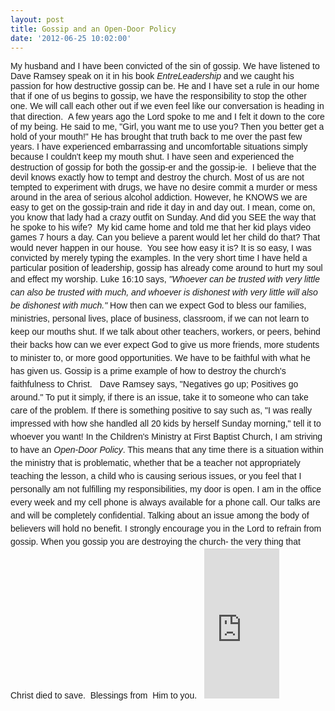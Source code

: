 ```yaml
---
layout: post
title: Gossip and an Open-Door Policy
date: '2012-06-25 10:02:00'
---
```


<span style="font-family: Arial, Helvetica, sans-serif;">My husband and I have been convicted of the sin of gossip. We have listened to Dave Ramsey speak on it in his book <em>EntreLeadership</em> and we caught his passion for how destructive gossip can be. He and I have set a rule in our home that if one of us begins to gossip, we have the responsibility to stop the other one. We will call each other out if we even feel like our conversation is heading in that direction. </span>
<span style="font-family: Arial, Helvetica, sans-serif;">
</span>
<span style="font-family: Arial, Helvetica, sans-serif;">A few years ago the Lord spoke to me and I felt it down to the core of my being. He said to me, "Girl, you want me to use you? Then you better get a hold of your mouth!" He has brought that truth back to me over the past few years. I have experienced embarrassing and uncomfortable situations simply because I couldn't keep my mouth shut. I have seen and experienced the destruction of gossip for both the gossip-er and the gossip-ie. </span>
<span style="font-family: Arial, Helvetica, sans-serif;">
</span>
<span style="font-family: Arial, Helvetica, sans-serif;">I believe that the devil knows exactly how to tempt and destroy the church. Most of us are not tempted to experiment with drugs, we have no desire commit a murder or mess around in the area of serious alcohol addiction. However, he KNOWS we are easy to get on the gossip-train and ride it day in and day out. I mean, come on, you know that lady had a crazy outfit on Sunday. And did you SEE the way that he spoke to his wife?  My kid came home and told me that her kid plays video games 7 hours a day. Can you believe a parent would let her child do that? That would never happen in our house. </span>
<span style="font-family: Arial, Helvetica, sans-serif;">
</span>
<span style="font-family: Arial, Helvetica, sans-serif;">You see how easy it is? It is so easy, I was convicted by merely typing the examples. In the very short time I have held a particular position of leadership, gossip has already come around to hurt my soul and effect my worship. Luke 16:10 says, <span style="line-height: 21px; text-align: justify;"><em>"Whoever can be trusted with very little can also be trusted with much, and whoever is dishonest with very little will also be dishonest with much."</em> How then can we expect God to bless our families, ministries, personal lives, place of business, classroom, if we can not learn to keep our mouths shut. If we talk about other teachers, workers, or peers, behind their backs how can we ever expect God to give us more friends, more students to minister to, or more good opportunities. We have to be faithful with what he has given us. Gossip is a prime example of how to destroy the church's faithfulness to Christ. </span></span>
<span style="line-height: 21px; text-align: justify;"><span style="font-family: Arial, Helvetica, sans-serif;">
</span></span>
<span style="font-family: Arial, Helvetica, sans-serif;"><span style="line-height: 21px; text-align: justify;"> Dave Ramsey says, "Negatives go up; Positives go around." To put it simply, if there is an issue, take it to someone who can take care of the problem. If there is something positive to say such as, "I was really impressed with how she handled all 20 kids by herself Sunday morning," tell it to whoever you want! </span><span style="line-height: 21px; text-align: justify;">In the Children's Ministry at First Baptist Church, I am striving to have an<em> Open-Door Policy</em>. This means that any time there is a situation within the ministry that is problematic, whether that be a teacher not appropriately teaching the lesson, a child who is causing serious issues, or you feel that I personally am not fulfilling my responsibilities, my door is open. I am in the office every week and my cell phone is always available for a phone call. Our talks are and will be completely confidential. Talking about an issue among the body of believers will hold no b</span></span><span style="font-family: Arial, Helvetica, sans-serif; line-height: 21px; text-align: justify;">enefit. I strongly encourage you in the Lord to refrain from gossip. When you gossip you are destroying the church- the very thing that Christ died to save. </span>
<span style="font-family: Arial, Helvetica, sans-serif; line-height: 21px; text-align: justify;">
</span>
<span style="font-family: Arial, Helvetica, sans-serif; line-height: 21px; text-align: justify;">Blessings from  Him to you.  </span>
<span style="font-family: Arial, Helvetica, sans-serif; line-height: 21px; text-align: justify;">
</span> <iframe style="height: 240px; width: 120px;" src="http://rcm.amazon.com/e/cm?lt1=_blank&amp;bc1=000000&amp;IS2=1&amp;bg1=FFFFFF&amp;fc1=000000&amp;lc1=0000FF&amp;t=molsmi04-20&amp;o=1&amp;p=8&amp;l=as4&amp;m=amazon&amp;f=ifr&amp;ref=ss_til&amp;asins=1451617852" frameborder="0" marginwidth="0" marginheight="0" scrolling="no" width="320" height="240"></iframe>